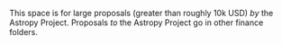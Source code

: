 This space is for large proposals (greater than roughly 10k USD) *by* the Astropy Project. Proposals *to* the Astropy Project go in other finance folders.
